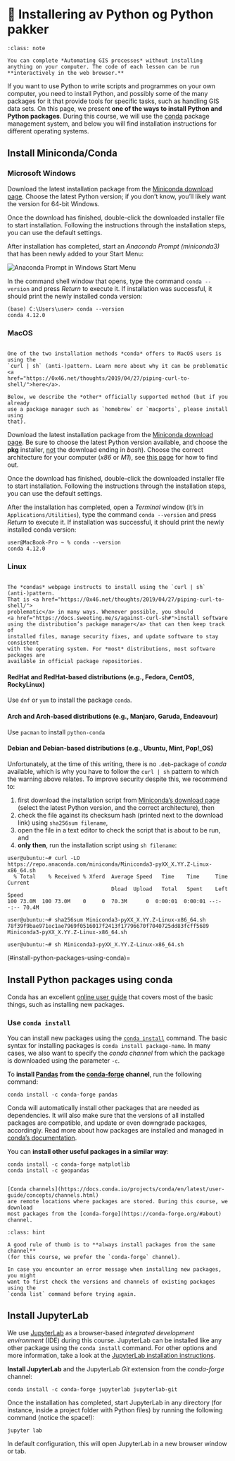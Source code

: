 # 📖 Installering av Python og Python pakker

```{admonition} Do I need to install anything?
:class: note

You can complete *Automating GIS processes* without installing anything on your computer. The code of each lesson can be run **interactively in the web browser.**

```

If you want to use Python to write scripts and programmes on your own computer,
you need to install Python, and possibly some of the many packages for it that
provide tools for specific tasks, such as handling GIS data sets. On this page,
we present **one of the ways  to install Python and Python packages**. During
this course, we will use the [conda](https://docs.conda.io/) package management
system, and below you will find installation instructions for different
operating systems.


## Install Miniconda/Conda

### Microsoft Windows

Download the latest installation package from the [Miniconda download
page](https://docs.conda.io/en/latest/miniconda.html#windows-installers).
Choose the latest Python version; if you don’t know, you’ll likely want the
version for 64-bit Windows.

Once the download has finished, double-click the downloaded installer file to
start installation. Following the instructions through the installation steps,
you can use the default settings.

After installation has completed, start an *Anaconda Prompt (miniconda3)* that
has been newly added to your Start Menu: 

![Anaconda Prompt in Windows Start Menu](../static/images/course-info/anaconda-prompt_260x120px.png)

In the command shell window that opens, type the command `conda --version` and
press *Return* to execute it. If installation was successful, it should print
the newly installed conda version:

```
(base) C:\Users\user> conda --version
conda 4.12.0
```


### MacOS

```{warning}

One of the two installation methods *conda* offers to MacOS users is using the
`curl | sh` (anti-)pattern. Learn more about why it can be problematic <a
href="https://0x46.net/thoughts/2019/04/27/piping-curl-to-shell/">here</a>.

Below, we describe the *other* officially supported method (but if you already
use a package manager such as `homebrew` or `macports`, please install using
that).

```


Download the latest installation package from the [Miniconda download
page](https://docs.conda.io/en/latest/miniconda.html#macos-installers).
Be sure to choose the latest Python version available, and choose the **pkg**
installer, <u>not</u> the download ending in *bash*). Choose the correct architecture
for your computer (*x86* or *M1*), see [this page](https://support.apple.com/en-us/HT211814)
for how to find out.

Once the download has finished, double-click the downloaded installer file to
start installation. Following the instructions through the installation steps,
you can use the default settings.

After the installation has completed, open a *Terminal* window (it’s in
`Applications/Utilities`), type the command `conda --version` and press *Return*
to execute it. If installation was successful, it should print the newly
installed conda version:

```
user@MacBook-Pro ~ % conda --version
conda 4.12.0
```


### Linux

```{warning}

The *condas* webpage instructs to install using the `curl | sh` (anti-)pattern.
That is <a href="https://0x46.net/thoughts/2019/04/27/piping-curl-to-shell/">
problematic</a> in many ways. Whenever possible, you should
<a href="https://docs.sweeting.me/s/against-curl-sh#">install software
using the distribution’s package manager</a> that can then keep track of
installed files, manage security fixes, and update software to stay consistent
with the operating system. For *most* distributions, most software packages are
available in official package repositories. 

```


#### RedHat and RedHat-based distributions (e.g., Fedora, CentOS, RockyLinux)

Use `dnf` or `yum` to install the package `conda`.


#### Arch and Arch-based distributions (e.g., Manjaro, Garuda, Endeavour)

Use `pacman` to install `python-conda`


#### Debian and Debian-based distributions (e.g., Ubuntu, Mint, Pop!_OS)

Unfortunately, at the time of this writing, there is no `.deb`-package of
*conda* available, which is why you have to follow the `curl | sh` pattern to
which the warning above relates.
To improve security despite this, we recommend to:

1. first download the installation script from [Miniconda’s download
  page](https://docs.conda.io/en/latest/miniconda.html#linux-installers)
  (select the latest Python version, and the correct architecture), then 
2. check the file against its checksum hash (printed next to the download link)
  using `sha256sum filename`, 
3. open the file in a text editor to check the script that is about to be run,
  and
4. **only then**, run the installation script using `sh filename`:

```
user@ubuntu:~# curl -LO https://repo.anaconda.com/miniconda/Miniconda3-pyXX_X.YY.Z-Linux-x86_64.sh
  % Total    % Received % Xferd  Average Speed   Time    Time     Time  Current
                                 Dload  Upload   Total   Spent    Left  Speed
100 73.0M  100 73.0M    0     0  70.3M      0  0:00:01  0:00:01 --:--:-- 70.4M

user@ubuntu:~# sha256sum Miniconda3-pyXX_X.YY.Z-Linux-x86_64.sh
78f39f9bae971ec1ae7969f0516017f2413f17796670f7040725dd83fcff5689  Miniconda3-pyXX_X.YY.Z-Linux-x86_64.sh

user@ubuntu:~# sh Miniconda3-pyXX_X.YY.Z-Linux-x86_64.sh
```

(#install-python-packages-using-conda)=
## Install Python packages using conda

Conda has an excellent [online user guide](https://docs.conda.io/projects/conda)
that covers most of the basic things, such as installing new packages.

### Use `conda install`

You can install new packages using the [`conda
install`](https://docs.conda.io/projects/conda/en/latest/commands/install.html)
command. The basic syntax for installing packages is `conda install
package-name`.
In many cases, we also want to specify the *conda channel* from which the package is downloaded using the parameter `-c`.

To **install [Pandas](https://pandas.pydata.org) from the
[conda-forge](https://anaconda.org/conda-forge/) channel**, run the following command:

```
conda install -c conda-forge pandas
```

Conda will automatically install other packages that are needed as
dependencies. It will also make sure that the versions of all installed packages
are compatible, and update or even downgrade packages, accordingly. Read more
about how packages are installed and managed in [conda’s
documentation](https://docs.conda.io/projects/conda/en/latest/user-guide/tasks/manage-pkgs.html#installing-packages).

You can **install other useful packages in a similar way**:

```
conda install -c conda-forge matplotlib
conda install -c geopandas
```


```{note}

[Conda channels](https://docs.conda.io/projects/conda/en/latest/user-guide/concepts/channels.html)
are remote locations where packages are stored. During this course, we download
most packages from the [conda-forge](https://conda-forge.org/#about) channel.

```


```{admonition} Conflicting packages
:class: hint

A good rule of thumb is to **always install packages from the same channel**
(for this course, we prefer the `conda-forge` channel). 

In case you encounter an error message when installing new packages, you might
want to first check the versions and channels of existing packages using the
`conda list` command before trying again.

```


## Install JupyterLab

We use [JupyterLab](https://jupyterlab.readthedocs.io/en/stable/getting_started/overview.html) as a browser-based *integrated development environment* (IDE) during this course. JupyterLab can be installed like any other package using the `conda install` command. For other options and more information, take a look at the [JupyterLab installation instructions](https://jupyterlab.readthedocs.io/en/stable/getting_started/installation.html).

**Install JupyterLab** and the JupyterLab *Git* extension from the *conda-forge* channel:

```
conda install -c conda-forge jupyterlab jupyterlab-git
```

Once the installation has completed, start JupyterLab in any directory (for instance, inside a project folder with Python files) by running the following command (notice the space!):

```
jupyter lab
```

In default configuration, this will open JupyterLab in a new browser window or tab.
